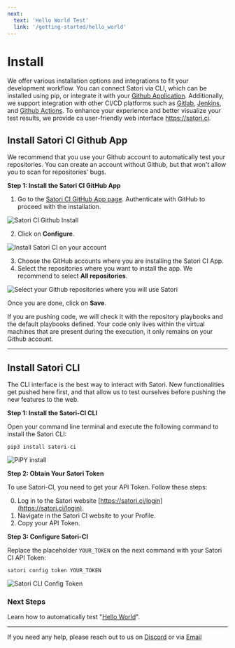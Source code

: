 ```yaml
---
next:
  text: 'Hello World Test'
  link: '/getting-started/hello_world'
---
```


# Install

We offer various installation options and integrations to fit your development workflow. You can connect Satori via CLI, which can be installed using pip, or integrate it with your [Github Application](../modes/ci/github.md). Additionally, we support integration with other CI/CD platforms such as  [Gitlab](../modes/ci/gitlab.md), [Jenkins](../modes/ci/jenkins.md), and [Github Actions](../modes/ci/action.md). To enhance your experience and better visualize your test results, we provide ca user-friendly web interface <https://satori.ci>.

## Install Satori CI Github App

We recommend that you use your Github account to automatically test your repositories. You can create an account without Github, but that won't allow you to scan for repositories' bugs. 

**Step 1: Install the Satori CI GitHub App**

1. Go to the [Satori CI GitHub App page](https://github.com/apps/satorici). Authenticate with GitHub to proceed with the installation.
   
![Satori CI Github Install](../modes/ci/img/github_1.png)
   
2. Click on **Configure**.
   
![Install Satori CI on your account](../modes/ci/img/github_2.png)

3. Choose the GitHub accounts where you are installing the Satori CI App.
4. Select the repositories where you want to install the app. We recommend to select **All repositories**.
   
![Select your Github repositories where you will use Satori](../modes/ci/img/github_3.png)

Once you are done, click on **Save**. 

If you are pushing code, we will check it with the repository playbooks and the default playbooks defined. Your code only lives within the virtual machines that are present during the execution, it only remains on your Github account.

---


## Install Satori CLI

The CLI interface is the best way to interact with Satori. New functionalities get pushed here first, and that allow us to test ourselves before pushing the new features to the web. 

**Step 1: Install the Satori-CI CLI**

Open your command line terminal and execute the following command to install the Satori CLI:

```console
pip3 install satori-ci
```

![PiPY install](img/install_1.png)

**Step 2: Obtain Your Satori Token**

To use Satori-CI, you need to get your API Token. Follow these steps:

0. Log in to the Satori website [https://satori.ci/login](https://satori.ci/login).
1. Navigate in the Satori CI website to your Profile.
2. Copy your API Token.

**Step 3: Configure Satori-CI**

Replace the placeholder `YOUR_TOKEN` on the next command with your Satori CI API Token:

```console
satori config token YOUR_TOKEN
```

![Satori CLI Config Token](img/install_2.png)

### Next Steps

Learn how to automatically test "[Hello World](../getting-started/hello_world.md)".

---

If you need any help, please reach out to us on [Discord](https://discord.gg/NJHQ4MwYtt) or via [Email](mailto:support@satori-ci.com)
